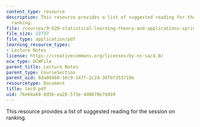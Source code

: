 ```yaml
---
content_type: resource
description: This resource provides a list of suggested reading for the session on
  ranking.
file: /courses/9-520-statistical-learning-theory-and-applications-spring-2006/76e68a688d5bea28573e4d0870e7d4b9_lec9.pdf
file_size: 22737
file_type: application/pdf
learning_resource_types:
- Lecture Notes
license: https://creativecommons.org/licenses/by-nc-sa/4.0/
ocw_type: OCWFile
parent_title: Lecture Notes
parent_type: CourseSection
parent_uid: 8da084b8-16c9-147f-2c24-36fb7353719e
resourcetype: Document
title: lec9.pdf
uid: 76e68a68-8d5b-ea28-573e-4d0870e7d4b9
---
```

This resource provides a list of suggested reading for the session on ranking.
